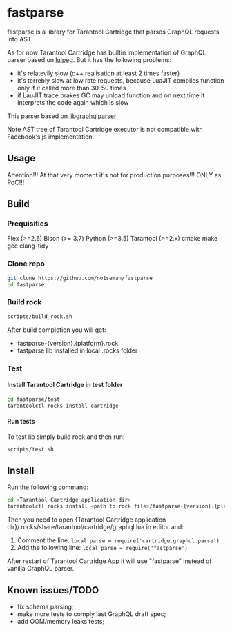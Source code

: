 # fastparse

fastparse is a library for Tarantool Cartridge that parses GraphQL requests into AST.

As for now Tarantool Cartridge has builtin implementation of GraphQL parser based on [lulpeg](https://github.com/pygy/LuLPeg). But it has the following problems:

- it's relatevily slow (c++ realisation at least 2 times faster)
- it's terrebly slow at low rate requests, because LuaJIT compiles function only if it called more than 30-50 times
- if LauJIT trace brakes GC may unload function and on next time it interprets the code again which is slow

This parser based on [libgraphqlparser](https://github.com/graphql/libgraphqlparser)

Note AST tree of Tarantool Cartridge executor is not compatible with Facebook's js implementation.

## Usage

Attention!!! At that very moment it's not for production purposes!!! ONLY as PoC!!!

## Build

### Prequisities

Flex (>=2.6)
Bison (>= 3.7)
Python (>=3.5)
Tarantool (>=2.x)
cmake
make
gcc
clang-tidy

### Clone repo

```sh
git clone https://github.com/no1seman/fastparse
cd fastparse
```

### Build rock

```sh
scripts/build_rock.sh
```

After build completion you will get:

- fastparse-{version}.{platform}.rock
- fastparse lib installed in local .rocks folder

### Test

#### Install Tarantool Cartridge in test folder

```sh
cd fastparse/test
tarantoolctl rocks install cartridge
```

#### Run tests

To test lib simply build rock and then run:

```sh
scripts/test.sh
```

## Install

Run the following command:

```sh
cd <Tarantool Cartridge application dir>
tarantoolctl rocks install <path to rock file>/fastparse-{version}.{platform}.rock
```

Then you need to open {Tarantool Cartridge application dir}/.rocks/share/tarantool/cartridge/graphql.lua in editor and:

1. Comment the line: ```local parse = require('cartridge.graphql.parse')```
2. Add the following line: ```local parse = require('fastparse')```

After restart of Tarantool Cartridge App it will use "fastparse" instead of vanilla GraphQL parser.

## Known issues/TODO

- fix schema parsing;
- make more tests to comply last GraphQL draft spec;
- add OOM/memory leaks tests;
